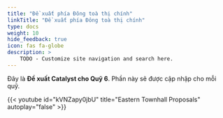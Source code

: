 ```yaml
---
title: "Đề xuất phía Đông toà thị chính"
linkTitle: "Đề xuất phía Đông toà thị chính"
type: docs
weight: 10
hide_feedback: true
icon: fas fa-globe
description: >
    TODO - Customize site navigation and search here.    
---
```


<!-- This index page is yet to be udated.  -->
Đây là **Đề xuất Catalyst cho Quỹ 6**. Phần này sẽ được cập nhập cho mỗi quỹ.

{{< youtube id="kVNZapy0jbU" title="Eastern Townhall Proposals" autoplay="false"  >}}